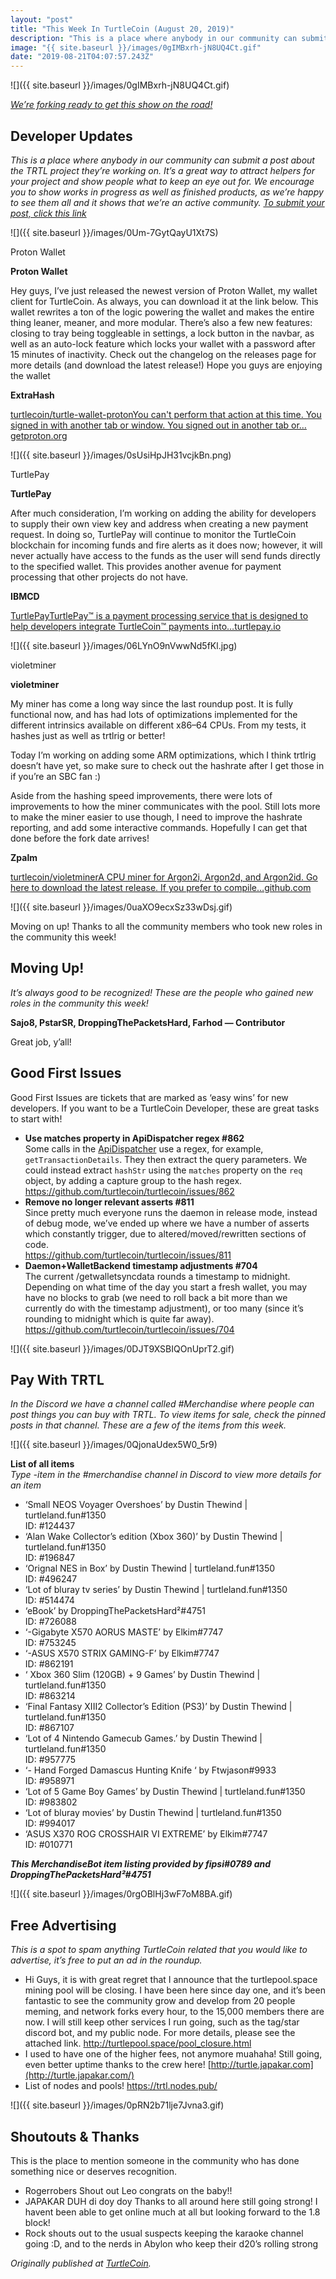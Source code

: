 ```yaml
---
layout: "post"
title: "This Week In TurtleCoin (August 20, 2019)"
description: "This is a place where anybody in our community can submit a post about the TRTL project they’re working on. It’s a great way to attract helpers for your project and show people what to keep an eye…"
image: "{{ site.baseurl }}/images/0gIMBxrh-jN8UQ4Ct.gif"
date: "2019-08-21T04:07:57.243Z"
---
```


![]({{ site.baseurl }}/images/0gIMBxrh-jN8UQ4Ct.gif)

[_We’re forking ready to get this show on the road!_](https://blog.turtlecoin.lol/archives/the-quest-for-decentralized-proof-of-work/)

## Developer Updates

_This is a place where anybody in our community can submit a post about the TRTL project they’re working on. It’s a great way to attract helpers for your project and show people what to keep an eye out for. We encourage you to show works in progress as well as finished products, as we’re happy to see them all and it shows that we’re an active community._ [_To submit your post, click this link_](https://docs.google.com/forms/d/e/1FAIpQLSdTs4nDSKai2fPpCnuT0WXzutCuJQk7nFlFqYCgmBlz4DEM7Q/viewform)

![]({{ site.baseurl }}/images/0Um-7GytQayU1Xt7S)

Proton Wallet

**Proton Wallet**

Hey guys, I’ve just released the newest version of Proton Wallet, my wallet client for TurtleCoin. As always, you can download it at the link below. This wallet rewrites a ton of the logic powering the wallet and makes the entire thing leaner, meaner, and more modular. There’s also a few new features: closing to tray being toggleable in settings, a lock button in the navbar, as well as an auto-lock feature which locks your wallet with a password after 15 minutes of inactivity. Check out the changelog on the releases page for more details (and download the latest release!) Hope you guys are enjoying the wallet

**ExtraHash**

[turtlecoin/turtle-wallet-protonYou can't perform that action at this time. You signed in with another tab or window. You signed out in another tab or…getproton.org](https://getproton.org/)

![]({{ site.baseurl }}/images/0sUsiHpJH31vcjkBn.png)

TurtlePay

**TurtlePay**

After much consideration, I’m working on adding the ability for developers to supply their own view key and address when creating a new payment request. In doing so, TurtlePay will continue to monitor the TurtleCoin blockchain for incoming funds and fire alerts as it does now; however, it will never actually have access to the funds as the user will send funds directly to the specified wallet. This provides another avenue for payment processing that other projects do not have.

**IBMCD**

[TurtlePayTurtlePay™ is a payment processing service that is designed to help developers integrate TurtleCoin™ payments into…turtlepay.io](https://turtlepay.io/)

![]({{ site.baseurl }}/images/06LYnO9nVwwNd5fKl.jpg)

violetminer

**violetminer**

My miner has come a long way since the last roundup post. It is fully functional now, and has had lots of optimizations implemented for the different intrinsics available on different x86–64 CPUs. From my tests, it hashes just as well as trtlrig or better!

Today I’m working on adding some ARM optimizations, which I think trtlrig doesn’t have yet, so make sure to check out the hashrate after I get those in if you’re an SBC fan :)

Aside from the hashing speed improvements, there were lots of improvements to how the miner communicates with the pool. Still lots more to make the miner easier to use though, I need to improve the hashrate reporting, and add some interactive commands. Hopefully I can get that done before the fork date arrives!

**Zpalm**

[turtlecoin/violetminerA CPU miner for Argon2i, Argon2d, and Argon2id. Go here to download the latest release. If you prefer to compile…github.com](https://github.com/turtlecoin/violetminer)

![]({{ site.baseurl }}/images/0uaXO9ecxSz33wDsj.gif)

Moving on up! Thanks to all the community members who took new roles in the community this week!

## Moving Up!

_It’s always good to be recognized! These are the people who gained new roles in the community this week!_

**Sajo8, PstarSR, DroppingThePacketsHard, Farhod — Contributor**

Great job, y’all!

## Good First Issues

Good First Issues are tickets that are marked as ‘easy wins’ for new developers. If you want to be a TurtleCoin Developer, these are great tasks to start with!

- **Use matches property in ApiDispatcher regex #862**  
  Some calls in the [ApiDispatcher](https://github.com/turtlecoin/turtlecoin/blob/development/src/walletapi/ApiDispatcher.cpp) use a regex, for example, `getTransactionDetails`. They then extract the query parameters. We could instead extract `hashStr` using the `matches` property on the `req` object, by adding a capture group to the hash regex.  
  <https://github.com/turtlecoin/turtlecoin/issues/862>
- **Remove no longer relevant asserts #811**  
  Since pretty much everyone runs the daemon in release mode, instead of debug mode, we’ve ended up where we have a number of asserts which constantly trigger, due to altered/moved/rewritten sections of code.  
  <https://github.com/turtlecoin/turtlecoin/issues/811>
- **Daemon+WalletBackend timestamp adjustments #704**  
  The current /getwalletsyncdata rounds a timestamp to midnight. Depending on what time of the day you start a fresh wallet, you may have no blocks to grab (we need to roll back a bit more than we currently do with the timestamp adjustment), or too many (since it’s rounding to midnight which is quite far away).  
  <https://github.com/turtlecoin/turtlecoin/issues/704>

![]({{ site.baseurl }}/images/0DJT9XSBIQOnUprT2.gif)

## Pay With TRTL

_In the Discord we have a channel called #Merchandise where people can post things you can buy with TRTL. To view items for sale, check the pinned posts in that channel. These are a few of the items from this week._

![]({{ site.baseurl }}/images/0QjonaUdex5W0_5r9)

**List of all items**  
_Type -item in the #merchandise channel in Discord to view more details for an item_

- ‘Small NEOS Voyager Overshoes’ by Dustin Thewind | turtleland.fun#1350  
  ID: #124437
- ‘Alan Wake Collector’s edition (Xbox 360)’ by Dustin Thewind | turtleland.fun#1350  
  ID: #196847
- ‘Orignal NES in Box’ by Dustin Thewind | turtleland.fun#1350  
  ID: #496247
- ‘Lot of bluray tv series’ by Dustin Thewind | turtleland.fun#1350  
  ID: #514474
- ‘eBook’ by DroppingThePacketsHard²#4751  
  ID: #726088
- ‘-Gigabyte X570 AORUS MASTE’ by Elkim#7747  
  ID: #753245
- ‘-ASUS X570 STRIX GAMING-F’ by Elkim#7747  
  ID: #862191
- ‘ Xbox 360 Slim (120GB) + 9 Games’ by Dustin Thewind | turtleland.fun#1350  
  ID: #863214
- ‘Final Fantasy XIII2 Collector’s Edition (PS3)’ by Dustin Thewind | turtleland.fun#1350  
  ID: #867107
- ‘Lot of 4 Nintendo Gamecub Games.’ by Dustin Thewind | turtleland.fun#1350  
  ID: #957775
- ‘- Hand Forged Damascus Hunting Knife ‘ by Ftwjason#9933  
  ID: #958971
- ‘Lot of 5 Game Boy Games’ by Dustin Thewind | turtleland.fun#1350  
  ID: #983802
- ‘Lot of bluray movies’ by Dustin Thewind | turtleland.fun#1350  
  ID: #994017
- ‘ASUS X370 ROG CROSSHAIR VI EXTREME’ by Elkim#7747  
  ID: #010771

**_This MerchandiseBot item listing provided by fipsi#0789 and DroppingThePacketsHard²#4751_**

![]({{ site.baseurl }}/images/0rgOBlHj3wF7oM8BA.gif)

## Free Advertising

_This is a spot to spam anything TurtleCoin related that you would like to advertise, it’s free to put an ad in the roundup._

- Hi Guys, it is with great regret that I announce that the turtlepool.space mining pool will be closing. I have been here since day one, and it’s been fantastic to see the community grow and develop from 20 people meming, and network forks every hour, to the 15,000 members there are now. I will still keep other services I run going, such as the tag/star discord bot, and my public node. For more details, please see the attached link. <http://turtlepool.space/pool_closure.html>
- I used to have one of the higher fees, not anymore muahaha! Still going, even better uptime thanks to the crew here! [http://turtle.japakar.com](http://turtle.japakar.com/)
- List of nodes and pools! <https://trtl.nodes.pub/>

![]({{ site.baseurl }}/images/0pRN2b71lje7Jvna3.gif)

## Shoutouts & Thanks

This is the place to mention someone in the community who has done something nice or deserves recognition.

- Rogerrobers Shout out Leo congrats on the baby!!
- JAPAKAR DUH di doy doy Thanks to all around here still going strong! I havent been able to get online much at all but looking forward to the 1.8 block!
- Rock shouts out to the usual suspects keeping the karaoke channel going :D, and to the nerds in Abylon who keep their d20’s rolling strong

_Originally published at_ [_TurtleCoin_](http://blog.turtlecoin.lol/archives/this-week-in-turtlecoin-august-20-2019/)_._
